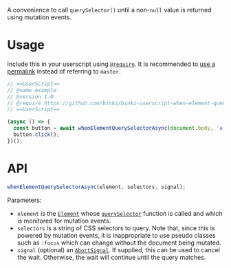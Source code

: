 A convenience to call `querySelector()` until a non-`null` value is returned using mutation events.

# Usage

Include this in your userscript using [`@require`](https://wiki.greasespot.net/Metadata_Block#.40require). It is recommended to [use a permalink](https://docs.github.com/repositories/working-with-files/using-files/getting-permanent-links-to-files) instead of referring to `master`.

```js
// ==UserScript==
// @name example
// @version 1.0
// @require https://github.com/binki/binki-userscript-when-element-query-selector-async/raw/master/binki-userscript-when-element-query-selector-async.js
// ==UserScript==

(async () => {
  const button = await whenElementQuerySelectorAsync(document.body, 'a.btn-primary');
  button.click();
})();
```

# API

```js
whenElementQuerySelectorAsync(element, selectors, signal);
```

Parameters:

* `element` is the [`Element`](https://dom.spec.whatwg.org/#interface-element) whose [`querySelector`](https://dom.spec.whatwg.org/#dom-parentnode-queryselector) function is called and which is monitored for mutation events.
* `selectors` is a string of CSS selectors to query. Note that, since this is powered by mutation events, it is inappropriate to use pseudo classes such as `:focus` which can change without the document being mutated. 
* `signal` (optional) an [`AbortSignal`](https://dom.spec.whatwg.org/#abortsignal). If supplied, this can be used to cancel the wait. Otherwise, the wait will continue until the query matches.
